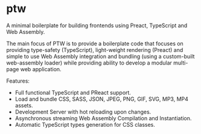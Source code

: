 # ptw
A minimal boilerplate for building frontends using Preact, TypeScript and Web Assembly.

The main focus of PTW is to provide a boilerplate code that focuses on providing    type-safety (TypeScript), light-weight rendering (Preact) and simple to use Web Assembly integration and bundling (using a custom-built web-assembly loader) while providing ability to develop a modular multi-page web application.

Features:
* Full functional TypeScript and PReact support.
* Load and bundle CSS, SASS, JSON, JPEG, PNG, GIF, SVG, MP3, MP4 assets.
* Development Server with hot reloading upon changes.
* Asynchronous streaming Web Assembly Compilation and Instantiation.
* Automatic TypeScript types generation for CSS classes.
